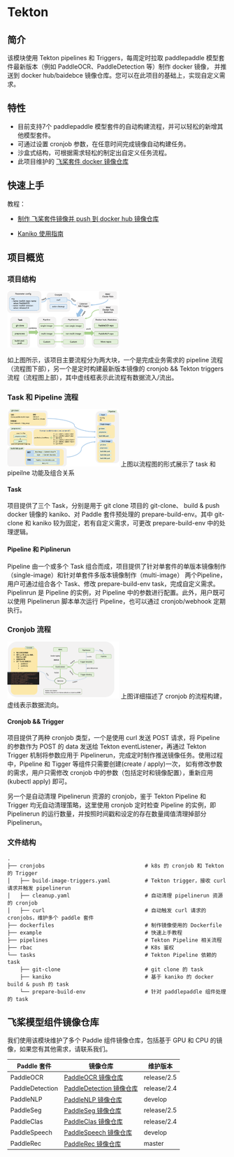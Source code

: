 # Tekton

## 简介

该模块使用 Tekton pipelines 和 Triggers，每周定时拉取 paddlepaddle 模型套件最新版本（例如 PaddleOCR、PaddleDetection 等）制作 docker 镜像， 并推送到 docker hub/baidebce 镜像仓库。您可以在此项目的基础上，实现自定义需求。

## 特性

- 目前支持7个 paddlepaddle 模型套件的自动构建流程，并可以轻松的新增其他模型套件。
- 可通过设置 cronjob 参数，在任意时间完成镜像自动构建任务。
- 沙盒式结构，可根据需求轻松的制定出自定义任务流程。
- 此项目维护的 [飞桨套件 docker 镜像仓库](https://hub.docker.com/orgs/paddlecloud/repositories)

## 快速上手

教程：
- [制作 飞桨套件镜像并 push 到 docker hub 镜像仓库](./example/README.md)

- [Kaniko 使用指南](./tasks/kaniko/README.md)

## 项目概览

### 项目结构

<img src="../docs/images/tekton-arch.png" alt="tekton-arch" style="zoom:25%;" />

如上图所示，该项目主要流程分为两大块，一个是完成业务需求的 pipeline 流程（流程图下部），另一个是定时构建最新版本镜像的 cronjob && Tekton triggers 流程（流程图上部），其中虚线框表示此流程有数据流入/流出。

### Task 和 Pipeline 流程

<img src="../docs/images/tekton-task-and-pipeline.png" alt="tekton-task-and-pipeline" style="zoom:25%;" />
上图以流程图的形式展示了 task 和 pipeilne 功能及组合关系

#### Task

项目提供了三个 Task，分别是用于 git clone 项目的 git-clone、 build & push docker 镜像的 kaniko、对 Paddle 套件预处理的 prepare-build-env。其中 git-clone 和 kaniko 较为固定，若有自定义需求，可更改 prepare-build-env 中的处理逻辑。

#### Pipeline 和 Piplinerun

Pipeline 由一个或多个 Task 组合而成，项目提供了针对单套件的单版本镜像制作（single-image）和针对单套件多版本镜像制作（multi-image） 两个Pipeline，用户可通过组合各个 Task、修改 prepare-build-env task，完成自定义需求。Pipelinrun 是 Pipeline 的实例，对 Pipeline 中的参数进行配置。此外，用户既可以使用 Pipelinerun 脚本单次运行 Pipeline，也可以通过 cronjob/webhook 定期执行。

### Cronjob 流程

<img src="../docs/images/tekton-cronjob.png" alt="tekton-cronjob" style="zoom:25%;" />
上图详细描述了 cronjob 的流程构建，虚线表示数据流向。

#### Cronjob && Trigger
 
项目提供了两种 cronjob 类型，一个是使用 curl 发送 POST 请求，将 Pipeline 的参数作为 POST 的 data 发送给 Tekton eventListener，再通过 Tekton Trigger 机制将参数应用于 Pipelinerun，完成定时制作推送镜像任务。使用过程中，Pipeline 和 Tigger 等组件只需要创建(create / apply)一次， 如有修改参数的需求，用户只需修改 cronjob 中的参数（包括定时和镜像配置），重新应用(kubectl apply) 即可。

另一个是自动清理 Pipelinerun 资源的 cronjob，鉴于 Tekton Pipeline 和 Trigger 均无自动清理策略，这里使用 cronjob 定时检查 Pipeline 的实例，即 Pipelinerun 的运行数量，并按照时间戳和设定的存在数量阈值清理掉部分 Pipelinerun。  

### 文件结构

```
.
├── cronjobs								# k8s 的 cronjob 和 Tekton 的 Trigger
│   ├── build-image-triggers.yaml			# Tekton trigger，接收 curl 请求并触发 pipelinerun
│   ├── cleanup.yaml						# 自动清理 pipelinerun 资源的 cronjob
│   ├── curl								# 自动触发 curl 请求的 cronjobs，维护多个 paddle 套件
├── dockerfiles								# 制作镜像使用的 Dockerfile
├── example									# 快速上手教程
├── pipelines								# Tekton Pipeline 相关流程
├── rbac									# K8s 鉴权					
└── tasks									# Tekton Pipeline 依赖的 task
    ├── git-clone							# git clone 的 task
    ├── kaniko								# 基于 kaniko 的 docker build & push 的 task
    └── prepare-build-env					# 针对 paddlepaddle 组件处理的 task
```

## 飞桨模型组件镜像仓库

我们使用该模块维护了多个 Paddle 组件镜像仓库，包括基于 GPU 和 CPU 的镜像，如果您有其他需求，请联系我们。

| Paddle 套件     | 镜像仓库                                                     | 维护版本    |
| --------------- | ------------------------------------------------------------ | ----------- |
| PaddleOCR       | [PaddleOCR 镜像仓库](https://hub.docker.com/r/paddlecloud/paddleocr) | release/2.5 |
| PaddleDetection | [PaddleDetection 镜像仓库](https://hub.docker.com/r/paddlecloud/paddledetection) | release/2.4 |
| PaddleNLP       | [PaddleNLP 镜像仓库](https://hub.docker.com/r/paddlecloud/paddlenlp) | develop     |
| PaddleSeg       | [PaddleSeg 镜像仓库](https://hub.docker.com/r/paddlecloud/paddleseg) | release/2.5 |
| PaddleClas      | [PaddleClas 镜像仓库](https://hub.docker.com/r/paddlecloud/paddleclas) | release/2.4 |
| PaddleSpeech    | [PaddleSpeech 镜像仓库](https://hub.docker.com/r/paddlecloud/paddlespeech) | develop     |
| PaddleRec       | [PaddleRec 镜像仓库](https://hub.docker.com/r/paddlecloud/paddlerec) | master      |



